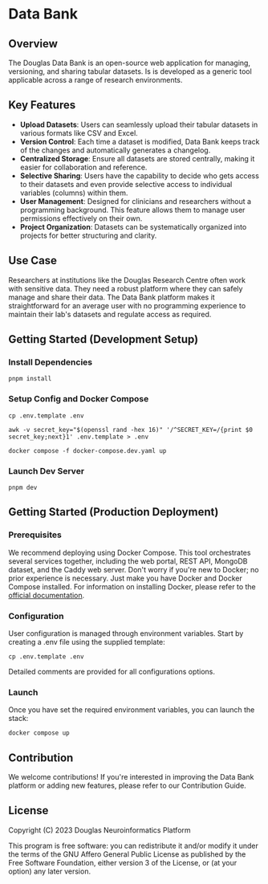 # Data Bank

## Overview

The Douglas Data Bank is an open-source web application for managing, versioning, and sharing tabular datasets. Is is developed as a generic tool applicable across a range of research environments.

## Key Features

- **Upload Datasets**: Users can seamlessly upload their tabular datasets in various formats like CSV and Excel.
- **Version Control**: Each time a dataset is modified, Data Bank keeps track of the changes and automatically generates a changelog.
- **Centralized Storage**: Ensure all datasets are stored centrally, making it easier for collaboration and reference.
- **Selective Sharing**: Users have the capability to decide who gets access to their datasets and even provide selective access to individual variables (columns) within them.
- **User Management**: Designed for clinicians and researchers without a programming background. This feature allows them to manage user permissions effectively on their own.
- **Project Organization**: Datasets can be systematically organized into projects for better structuring and clarity.

## Use Case

Researchers at institutions like the Douglas Research Centre often work with sensitive data. They need a robust platform where they can safely manage and share their data. The Data Bank platform makes it straightforward for an average user with no programming experience to maintain their lab's datasets and regulate access as required.

## Getting Started (Development Setup)

### Install Dependencies

```shell
pnpm install
```

### Setup Config and Docker Compose

```shell
cp .env.template .env
```

```shell
awk -v secret_key="$(openssl rand -hex 16)" '/^SECRET_KEY=/{print $0 secret_key;next}1' .env.template > .env
```

```shell
docker compose -f docker-compose.dev.yaml up
```

### Launch Dev Server

```shell
pnpm dev
```

## Getting Started (Production Deployment)

### Prerequisites

We recommend deploying using Docker Compose. This tool orchestrates several services together, including the web portal, REST API, MongoDB dataset, and the Caddy web server. Don't worry if you're new to Docker; no prior experience is necessary. Just make you have Docker and Docker Compose installed. For information on installing Docker, please refer to the [official documentation](https://docs.docker.com/).

### Configuration

User configuration is managed through environment variables. Start by creating a .env file using the supplied template:

```shell
cp .env.template .env
```

Detailed comments are provided for all configurations options.

### Launch

Once you have set the required environment variables, you can launch the stack:

```shell
docker compose up
```

## Contribution

We welcome contributions! If you're interested in improving the Data Bank platform or adding new features, please refer to our Contribution Guide.

## License

Copyright (C) 2023 Douglas Neuroinformatics Platform

This program is free software: you can redistribute it and/or modify it under the terms of the GNU Affero General Public License as published by the Free Software Foundation, either version 3 of the License, or (at your option) any later version.
